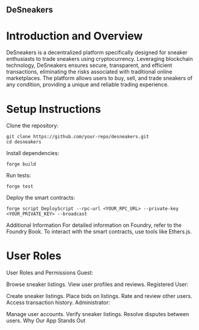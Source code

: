 ## DeSneakers

# Introduction and Overview

DeSneakers is a decentralized platform specifically designed for sneaker enthusiasts to trade sneakers using cryptocurrency. Leveraging blockchain technology, DeSneakers ensures secure, transparent, and efficient transactions, eliminating the risks associated with traditional online marketplaces. The platform allows users to buy, sell, and trade sneakers of any condition, providing a unique and reliable trading experience.

# Setup Instructions
Clone the repository:
```
git clone https://github.com/your-repo/desneakers.git
cd desneakers
```

Install dependencies:

```
forge build

```

Run tests:

```
forge test
```

Deploy the smart contracts:

```
forge script DeployScript --rpc-url <YOUR_RPC_URL> --private-key <YOUR_PRIVATE_KEY> --broadcast
```

Additional Information
For detailed information on Foundry, refer to the Foundry Book.
To interact with the smart contracts, use tools like Ethers.js.


# User Roles
User Roles and Permissions
Guest:

Browse sneaker listings.
View user profiles and reviews.
Registered User:

Create sneaker listings.
Place bids on listings.
Rate and review other users.
Access transaction history.
Administrator:

Manage user accounts.
Verify sneaker listings.
Resolve disputes between users.
Why Our App Stands Out

